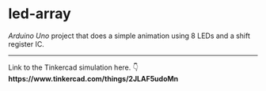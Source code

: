 # led-array
<i>Arduino Uno</i> project that does a simple animation using 8 LEDs and a shift register IC.
<br>
<hr>
<div>Link to the Tinkercad simulation here. 👇</div>
<b>https://www.tinkercad.com/things/2JLAF5udoMn</b>

